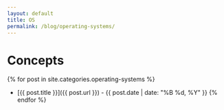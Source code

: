 ```yaml
---
layout: default
title: OS
permalink: /blog/operating-systems/
---
```


# Concepts

{% for post in site.categories.operating-systems %}
- [{{ post.title }}]({{ post.url }}) - {{ post.date | date: "%B %d, %Y" }}
{% endfor %}
